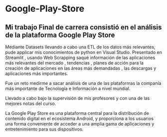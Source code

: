 # Google-Play-Store


## Mi trabajo Final de carrera consistió en el análisis de la plataforma Google Play Store

Mediante Datasets llevando a cabo una ETL de los datos más relevantes, pude applicar mis conocimientos de python en Visual Studio.
Presentado en Streamlit , usando Web Scrapping saqué información de las aplicaciones más relevantes del mercado , tendencias , planes de acción
para la creación de aplicaciones en las áreas más demandadas , las descargas y aplicaciones más importantes.

Fue un reto medirme a sacar análisis de una de las plataformas la companía más importante de Tecnología e Información a nivel mundial.

Llevado a cabo bajo la supervisión de mis profesores y con una de las mejores notas del curso.


La Google Play Store es una plataforma central para la distribución de contenido digital en el ecosistema Android, y proporciona a los usuarios una forma conveniente de acceder a una amplia gama de aplicaciones y entretenimiento para sus dispositivos.
